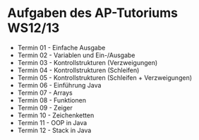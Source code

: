 # Aufgaben des AP-Tutoriums WS12/13

 * Termin 01 - Einfache Ausgabe
 * Termin 02 - Variablen und Ein-/Ausgabe
 * Termin 03 - Kontrollstrukturen (Verzweigungen)
 * Termin 04 - Kontrollstrukturen (Schleifen)
 * Termin 05 - Kontrollstrukturen (Schleifen + Verzweigungen)
 * Termin 06 - Einführung Java
 * Termin 07 - Arrays
 * Termin 08 - Funktionen
 * Termin 09 - Zeiger
 * Termin 10 - Zeichenketten
 * Termin 11 - OOP in Java
 * Termin 12 - Stack in Java
